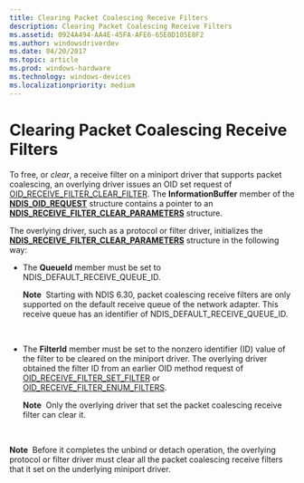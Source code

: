 ```yaml
---
title: Clearing Packet Coalescing Receive Filters
description: Clearing Packet Coalescing Receive Filters
ms.assetid: 0924A494-AA4E-45FA-AFE6-65E0D105E0F2
ms.author: windowsdriverdev
ms.date: 04/20/2017
ms.topic: article
ms.prod: windows-hardware
ms.technology: windows-devices
ms.localizationpriority: medium
---
```


# Clearing Packet Coalescing Receive Filters


To free, or *clear*, a receive filter on a miniport driver that supports packet coalescing, an overlying driver issues an OID set request of [OID\_RECEIVE\_FILTER\_CLEAR\_FILTER](https://msdn.microsoft.com/library/windows/hardware/ff569785). The **InformationBuffer** member of the [**NDIS\_OID\_REQUEST**](https://msdn.microsoft.com/library/windows/hardware/ff566710) structure contains a pointer to an [**NDIS\_RECEIVE\_FILTER\_CLEAR\_PARAMETERS**](https://msdn.microsoft.com/library/windows/hardware/ff567166) structure.

The overlying driver, such as a protocol or filter driver, initializes the [**NDIS\_RECEIVE\_FILTER\_CLEAR\_PARAMETERS**](https://msdn.microsoft.com/library/windows/hardware/ff567166) structure in the following way:

-   The **QueueId** member must be set to NDIS\_DEFAULT\_RECEIVE\_QUEUE\_ID.

    **Note**  Starting with NDIS 6.30, packet coalescing receive filters are only supported on the default receive queue of the network adapter. This receive queue has an identifier of NDIS\_DEFAULT\_RECEIVE\_QUEUE\_ID.

     

-   The **FilterId** member must be set to the nonzero identifier (ID) value of the filter to be cleared on the miniport driver. The overlying driver obtained the filter ID from an earlier OID method request of [OID\_RECEIVE\_FILTER\_SET\_FILTER](https://msdn.microsoft.com/library/windows/hardware/ff569795) or [OID\_RECEIVE\_FILTER\_ENUM\_FILTERS](https://msdn.microsoft.com/library/windows/hardware/ff569787).

    **Note**  Only the overlying driver that set the packet coalescing receive filter can clear it.

     

**Note**  Before it completes the unbind or detach operation, the overlying protocol or filter driver must clear all the packet coalescing receive filters that it set on the underlying miniport driver.

 

 

 






